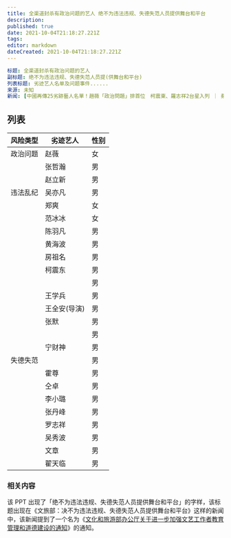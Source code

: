 ```yaml
---
title: 全渠道封杀有政治问题的艺人 绝不为违法违规、失德失范人员提供舞台和平台
description: 
published: true
date: 2021-10-04T21:18:27.221Z
tags: 
editor: markdown
dateCreated: 2021-10-04T21:18:27.221Z
---
```


```YAML
标题: 全渠道封杀有政治问题的艺人
副标题: 绝不为违法违规、失德失范人员提(供舞台和平台)
列表标题: 劣迹艺人名单及问题事件......
来源: 未知
新闻: [中國再傳25劣跡藝人名單！趙薇「政治問題」排首位　柯震東、羅志祥2台星入列 ｜ 蘋果新聞網 - 蘋果日報](https://web.archive.org/web/20211004135055/https://tw.appledaily.com/entertainment/20211003/3KDU2E5QTRA55LKLYKBUENE5S4/)
```

## 列表

| 风险类型 | 劣迹艺人     | 性别 |
| -------- | ------------ | ---- |
| 政治问题 | 赵薇         | 女   |
|          | 张哲瀚       | 男   |
|          | 赵立新       | 男   |
| 违法乱纪 | 吴亦凡       | 男   |
|          | 郑爽         | 女   |
|          | 范冰冰       | 女   |
|          | 陈羽凡       | 男   |
|          | 黄海波       | 男   |
|          | 房祖名       | 男   |
|          | 柯震东       | 男   |
|          |              | 男   |
|          | 王学兵       | 男   |
|          | 王全安(导演) | 男   |
|          | 张默         | 男   |
|          |              | 男   |
|          | 宁财神       | 男   |
| 失德失范 |              | 男   |
|          | 霍尊         | 男   |
|          | 仝卓         | 男   |
|          | 李小璐       | 男   |
|          | 张丹峰       | 男   |
|          | 罗志祥       | 男   |
|          | 吴秀波       | 男   |
|          | 文章         | 男   |
|          | 翟天临       | 男   |

### 相关内容

该 PPT 出现了「绝不为违法违规、失德失范人员提供舞台和平台」的字样，该标题出现在《文旅部：决不为违法违规、失德失范人员提供舞台和平台》这样的新闻中，该新闻提到了一个名为《[文化和旅游部办公厅关于进一步加强文艺工作者教育管理和道德建设的通知](/rule/文化和旅游部办公厅关于进一步加强文艺工作者教育管理和道德建设的通知.md)》的通知。

